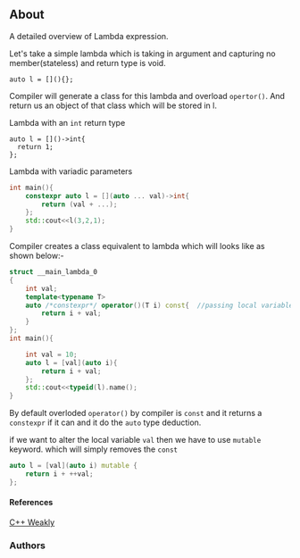 ## About
A detailed overview of Lambda expression.

Let's take a simple lambda which is taking in argument and capturing no member(stateless) and return type is void.

    auto l = [](){};
Compiler will generate a class for this lambda and overload `opertor()`. And return us an object of that class which will be stored in l.

Lambda with an `int` return type

    auto l = []()->int{
      return 1;
    };

Lambda with variadic parameters
```cpp
int main(){
    constexpr auto l = [](auto ... val)->int{
        return (val + ...);
    };
    std::cout<<l(3,2,1);
}
```

Compiler creates a class equivalent to lambda which will looks like as shown below:-
```cpp
struct __main_lambda_0
{
    int val;
    template<typename T>
    auto /*constexpr*/ operator()(T i) const{  //passing local variable val removes constexpr
        return i + val;
    }
};
int main(){

    int val = 10;
    auto l = [val](auto i){
        return i + val;
    };
    std::cout<<typeid(l).name();
}
```
By default overloded `operator()` by compiler is `const` and it returns a `constexpr` if it can and it do the `auto` type deduction.

if we want to alter the local variable `val` then we have to use `mutable` keyword. which will simply removes the `const`

```cpp
auto l = [val](auto i) mutable {
    return i + ++val;
};
```

#### References
[C++ Weakly](https://www.youtube.com/channel/UCxHAlbZQNFU2LgEtiqd2Maw)

### Authors

